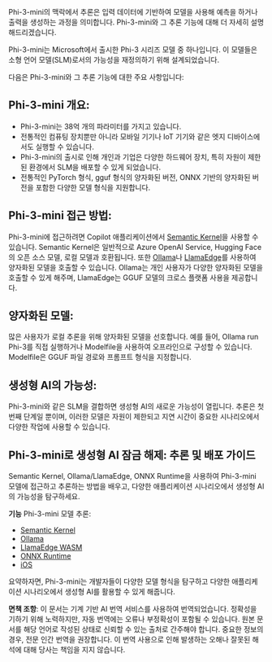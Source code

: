 Phi-3-mini의 맥락에서 추론은 입력 데이터에 기반하여 모델을 사용해 예측을 하거나 출력을 생성하는 과정을 의미합니다. Phi-3-mini와 그 추론 기능에 대해 더 자세히 설명해드리겠습니다.

Phi-3-mini는 Microsoft에서 출시한 Phi-3 시리즈 모델 중 하나입니다. 이 모델들은 소형 언어 모델(SLM)로서의 가능성을 재정의하기 위해 설계되었습니다.

다음은 Phi-3-mini와 그 추론 기능에 대한 주요 사항입니다:

## **Phi-3-mini 개요:**
- Phi-3-mini는 38억 개의 파라미터를 가지고 있습니다.
- 전통적인 컴퓨팅 장치뿐만 아니라 모바일 기기나 IoT 기기와 같은 엣지 디바이스에서도 실행할 수 있습니다.
- Phi-3-mini의 출시로 인해 개인과 기업은 다양한 하드웨어 장치, 특히 자원이 제한된 환경에서 SLM을 배포할 수 있게 되었습니다.
- 전통적인 PyTorch 형식, gguf 형식의 양자화된 버전, ONNX 기반의 양자화된 버전을 포함한 다양한 모델 형식을 지원합니다.

## **Phi-3-mini 접근 방법:**
Phi-3-mini에 접근하려면 Copilot 애플리케이션에서 [Semantic Kernel](https://github.com/microsoft/SemanticKernelCookBook?WT.mc_id=aiml-138114-kinfeylo)을 사용할 수 있습니다. Semantic Kernel은 일반적으로 Azure OpenAI Service, Hugging Face의 오픈 소스 모델, 로컬 모델과 호환됩니다.
또한 [Ollama](https://ollama.com)나 [LlamaEdge](https://llamaedge.com)를 사용하여 양자화된 모델을 호출할 수 있습니다. Ollama는 개인 사용자가 다양한 양자화된 모델을 호출할 수 있게 해주며, LlamaEdge는 GGUF 모델의 크로스 플랫폼 사용을 제공합니다.

## **양자화된 모델:**
많은 사용자가 로컬 추론을 위해 양자화된 모델을 선호합니다. 예를 들어, Ollama run Phi-3를 직접 실행하거나 Modelfile을 사용하여 오프라인으로 구성할 수 있습니다. Modelfile은 GGUF 파일 경로와 프롬프트 형식을 지정합니다.

## **생성형 AI의 가능성:**
Phi-3-mini와 같은 SLM을 결합하면 생성형 AI의 새로운 가능성이 열립니다. 추론은 첫 번째 단계일 뿐이며, 이러한 모델은 자원이 제한되고 지연 시간이 중요한 시나리오에서 다양한 작업에 사용할 수 있습니다.

## **Phi-3-mini로 생성형 AI 잠금 해제: 추론 및 배포 가이드**
Semantic Kernel, Ollama/LlamaEdge, ONNX Runtime을 사용하여 Phi-3-mini 모델에 접근하고 추론하는 방법을 배우고, 다양한 애플리케이션 시나리오에서 생성형 AI의 가능성을 탐구하세요.

**기능**
Phi-3-mini 모델 추론:

- [Semantic Kernel](https://github.com/Azure-Samples/Phi-3MiniSamples/tree/main/semantickernel?WT.mc_id=aiml-138114-kinfeylo)
- [Ollama](https://github.com/Azure-Samples/Phi-3MiniSamples/tree/main/ollama?WT.mc_id=aiml-138114-kinfeylo)
- [LlamaEdge WASM](https://github.com/Azure-Samples/Phi-3MiniSamples/tree/main/wasm?WT.mc_id=aiml-138114-kinfeylo)
- [ONNX Runtime](https://github.com/Azure-Samples/Phi-3MiniSamples/tree/main/onnx?WT.mc_id=aiml-138114-kinfeylo)
- [iOS](https://github.com/Azure-Samples/Phi-3MiniSamples/tree/main/ios?WT.mc_id=aiml-138114-kinfeylo)

요약하자면, Phi-3-mini는 개발자들이 다양한 모델 형식을 탐구하고 다양한 애플리케이션 시나리오에서 생성형 AI를 활용할 수 있게 해줍니다.

**면책 조항**:
이 문서는 기계 기반 AI 번역 서비스를 사용하여 번역되었습니다. 정확성을 기하기 위해 노력하지만, 자동 번역에는 오류나 부정확성이 포함될 수 있습니다. 원본 문서를 해당 언어로 작성된 상태로 신뢰할 수 있는 출처로 간주해야 합니다. 중요한 정보의 경우, 전문 인간 번역을 권장합니다. 이 번역 사용으로 인해 발생하는 오해나 잘못된 해석에 대해 당사는 책임을 지지 않습니다.